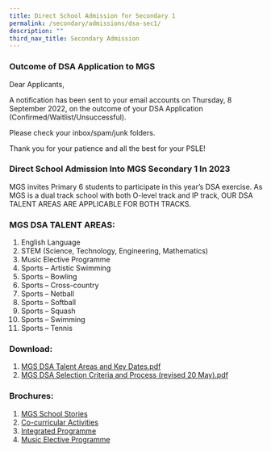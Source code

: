 ```yaml
---
title: Direct School Admission for Secondary 1
permalink: /secondary/admissions/dsa-sec1/
description: ""
third_nav_title: Secondary Admission
---
```

### Outcome of DSA Application to MGS

Dear Applicants,

A notification has been sent to your email accounts on Thursday, 8 September 2022, on the outcome of your DSA Application (Confirmed/Waitlist/Unsuccessful).

Please check your inbox/spam/junk folders.

Thank you for your patience and all the best for your PSLE!

### Direct School Admission Into MGS Secondary 1 In 2023

MGS invites Primary 6 students to participate in this year’s DSA exercise. As MGS is a dual track school with both O-level track and IP track, OUR DSA TALENT AREAS ARE APPLICABLE FOR BOTH TRACKS.

### MGS DSA TALENT AREAS:

1.  English Language
2.  STEM (Science, Technology, Engineering, Mathematics)
3.  Music Elective Programme
4.  Sports – Artistic Swimming
5.  Sports – Bowling
6.  Sports – Cross-country 
7.  Sports – Netball
8.  Sports – Softball
9.  Sports – Squash
10.  Sports – Swimming
11.  Sports – Tennis

  

### Download:

1. [MGS DSA Talent Areas and Key Dates.pdf](/files/MGS%20DSA%20Talent%20Areas%20and%20Key%20Dates%202022.pdf)
2. [MGS DSA Selection Criteria and Process (revised 20 May).pdf](/files/MGS%20DSA%20Selection%20Criteria%20and%20Process%20_%20revised%2020%20May.pdf)


### Brochures:

1. [MGS School Stories](https://issuu.com/mgsedu/docs/mgs_school_stories_2021)
2.  [Co-curricular Activities](https://issuu.com/mgsedu/docs/brochure_cca_12_may_21_)  
3.  [Integrated Programme](https://issuu.com/mgsedu/docs/brochure_-_ip)  
4.  [Music Elective Programme](https://issuu.com/mgsedu/docs/brochure_-_mep_24_mar_21_)
